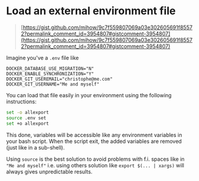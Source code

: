 # Load an external environment file

> [https://gist.github.com/mihow/9c7f559807069a03e302605691f85572?permalink_comment_id=3954807#gistcomment-3954807](https://gist.github.com/mihow/9c7f559807069a03e302605691f85572?permalink_comment_id=3954807#gistcomment-3954807)

Imagine you've a `.env` file like

```env
DOCKER_DATABASE_USE_MIGRATION="N"
DOCKER_ENABLE_SYNCHRONIZATION="Y"
DOCKER_GIT_USEREMAIL="christophe@me.com"
DOCKER_GIT_USERNAME="Me and myself"
```

You can load that file easily in your environment using the following instructions:

```bash
set -o allexport
source .env set
set +o allexport
```

This done, variables will be accessible like any environment variables in your bash script. When the script exit, the added variables are removed (just like in a sub-shell).

Using `source` is the best solution to avoid problems with f.i. spaces like in `"Me and myself"` i.e. using others solution like `export $(... | xargs)` will always gives unpredictable results.

